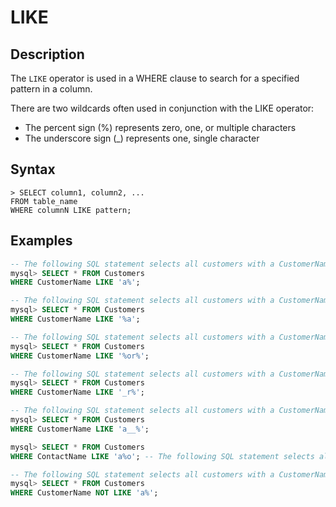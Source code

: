# **LIKE**

## **Description**

The `LIKE` operator is used in a WHERE clause to search for a specified pattern in a column.

There are two wildcards often used in conjunction with the LIKE operator:

* The percent sign (%) represents zero, one, or multiple characters
* The underscore sign (_) represents one, single character

## **Syntax**

```
> SELECT column1, column2, ...
FROM table_name
WHERE columnN LIKE pattern;
```

## **Examples**

```sql
-- The following SQL statement selects all customers with a CustomerName starting with "a"
mysql> SELECT * FROM Customers
WHERE CustomerName LIKE 'a%';

-- The following SQL statement selects all customers with a CustomerName ending with "a"
mysql> SELECT * FROM Customers
WHERE CustomerName LIKE '%a';

-- The following SQL statement selects all customers with a CustomerName that have "or" in any position
mysql> SELECT * FROM Customers
WHERE CustomerName LIKE '%or%';

-- The following SQL statement selects all customers with a CustomerName that have "r" in the second position
mysql> SELECT * FROM Customers
WHERE CustomerName LIKE '_r%';

-- The following SQL statement selects all customers with a CustomerName that starts with "a" and are at least 3 characters in length
mysql> SELECT * FROM Customers
WHERE CustomerName LIKE 'a__%';

mysql> SELECT * FROM Customers
WHERE ContactName LIKE 'a%o'; -- The following SQL statement selects all customers with a ContactName that starts with "a" and ends with "o"

-- The following SQL statement selects all customers with a CustomerName that does NOT start with "a"
mysql> SELECT * FROM Customers
WHERE CustomerName NOT LIKE 'a%';
```
